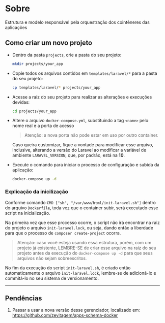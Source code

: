# Sobre

Estrutura e modelo responsável pela orquestração dos cointêneres das aplicações

## Como criar um novo projeto

- Dentro da pasta `projects`, crie a pasta do seu projeto:

    ```bash
    mkdir projects/your_app
    ```

- Copie todos os arquivos contidos em `templates/laravel/*` para a pasta do seu projeto:

    ```bash
    cp templates/laravel/* projects/your_app
    ```

- Acesse a raiz do seu projeto para realizar as alterações e execuções devidas:

    ```bash
    cd projects/your_app
    ```

- Altere o arquivo `docker-compose.yml`, substituindo a tag `<name>` pelo nome real e a porta de acesso
    > Atenção: a nova porta não pode estar em uso por outro container.
    
    Caso queira customizar, fique a vontade para modificar esse arquivo, inclusive, alterando a versão do Laravel ao modificar a variável de ambiente `LARAVEL_VERSION`, que, por padrão, está na **10**.



- Execute o comando para iniciar o processo de configuração e subida da aplicação:

    ```bash
    docker-compose up -d
    ```

### Explicação da inicilização

Conforme comando `CMD ["sh", "/var/www/html/init-laravel.sh"]` dentro do arquivo `Dockerfile`, toda vez que o container subir, será executado esse script na inicialização.

Na primeira vez que esse processo ocorre, o script não irá encontrar na raiz do projeto o arquivo `init-laravel.lock`, ou seja, dando então a liberdade para que o processo de `composer create-project` ocorra.

> Atenção: caso você esteja usando essa estrutura, porém, com um projeto já existente, LEMBRE-SE de criar esse arquivo na raiz do seu projeto antes da execução do `docker-compose up -d` para que seus arquivos não sejam sobreescritos.

No fim da execução do script `init-laravel.sh`, é criado então automaticamente o arquivo `init-laravel.lock`, lembre-se de adicioná-lo e commitá-lo no seu sistema de versionamento.

---

## Pendências

1. Passar a usar a nova versão desse gerenciador, localizado em: https://github.com/zevitagem/apps-schema-docker
